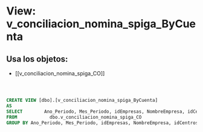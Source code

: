 # View: v_conciliacion_nomina_spiga_ByCuenta

## Usa los objetos:
- [[v_conciliacion_nomina_spiga_CO]]

```sql



CREATE VIEW [dbo].[v_conciliacion_nomina_spiga_ByCuenta]
AS
SELECT        Ano_Periodo, Mes_Periodo, idEmpresas, NombreEmpresa, idCentros, NombreCentro, Cuenta, NombreCuenta, SUM(Saldo) AS Saldo
FROM            dbo.v_conciliacion_nomina_spiga_CO
GROUP BY Ano_Periodo, Mes_Periodo, idEmpresas, NombreEmpresa, idCentros, NombreCentro, Cuenta, NombreCuenta

```
